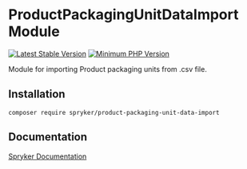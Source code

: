 # ProductPackagingUnitDataImport Module
[![Latest Stable Version](https://poser.pugx.org/spryker/product-packaging-unit-data-import/v/stable.svg)](https://packagist.org/packages/spryker/product-packaging-unit-data-import)
[![Minimum PHP Version](https://img.shields.io/badge/php-%3E%3D%208.3-8892BF.svg)](https://php.net/)

Module for importing Product packaging units from .csv file.

## Installation

```
composer require spryker/product-packaging-unit-data-import
```

## Documentation

[Spryker Documentation](https://docs.spryker.com)
